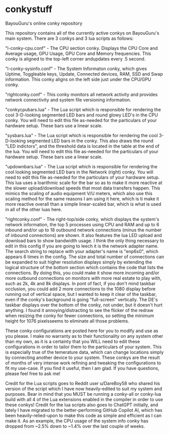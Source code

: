 # conkystuff
BayouGuru's online conky repository

This repository contains all of the currently active conkys on BayouGuru's main system.  There are 3 conkys and 3 lua scripts as follows:

"l-conky-cpu.conf" - The CPU section conky.  Displays the CPU Core and Average usage, GPU Usage, GPU Core and Memory frequencies. This conky is aligned to the top-left corner andupdates every .5 second.

"l-conky-sysinfo.conf" - The System Informaton conky, which gives Uptime, Toggleable keys, Update, Connected devices, RAM, SSD and Swap information.  This conky aligns on the left side just under the CPU/GPU conky.

"rightconky.conf" - This conky monitors all network activity and provides network connectivity and system file versioning information.

"conkycpubars.lua" - The Lua script which is responsible for rendering the cool 3-D-looking segmented LED bars and round glowy LED's in the CPU conky.  You will need to edit this file as-needed for the particulars of your hardware setup.  These bars use a linear scale.

"sysbars.lua" - The Lua script which is responsible for rendering the cool 3-D-looking segmented LED bars in the conky.  This also draws the round "LED indictors", and the threshold data is located in the table at the end of the lua.  You will need to edit this file as-needed for the particulars of your hardware setup.  These bars use a linear scale.

"updownbars.lua" - The Lua script which is responsible for rendering the cool looking segmented LED bars in the Network (right) conky.  You will need to edit this file as-needed for the particulars of your hardware setup.  This lua uses a loarithmic scale for the bar so as to make it more reactive at the slower upload/download speeds that most data transfers happen. This mimics the scaling of audio equipment V/U meters, which also use this scaling method for the same reasons I am using it here, which is ti make it more reactive overall than a simple linear-scaled bar, which is what is used in all of the other luas here. 

"rightconky.conf" - The right-top/side conky, which displays the system's network information, the top 5 processes using CPU and RAM and up to 6 inbound and/or up to 18 outbound network connections (minus the number of inbound connections) are shown. It also features the lua LED upload and download bars to show bandwidth usage.  I think the only thing necessary to edit in this config if you are going to leech it is the network adapter name.  The search string to replace with your adapter's name is "enp6s0", which appears 6 times in the config.  The size and total number of connections can be expanded to suit higher resolution displays simply by extending the logical structure of the bottom section which contains the code that lists the connections.  By doing this, you could make it show more incoming and/or more outbound connections on monitors with more real estate to play with, such as 2k, 4k and 8k displays.  In pont of fact, if you don't mind taskbar occlusion, you could add 2 more connections to the 1080 display before running out of vertical space, but I wanted to keep it clear of the taskbar, even if the conky's background is going "full-screen" vertically.  The DE's taskbar displays over the bottom of the conky, not under, but it doesn't hurt anything.  I found it annoying/distracting to see the flicker of the redraw when resizing the conky for fewer connections, so setting the minimum height for 1076 pixelsseems to eliminate all those problems.

These conky configurations are posted here for you to modify and use as you please.  I make no warranty as to their functionality on any system other than my own, as it is a certainty that you WILL need to edit these configurations in order to tailor them to the particulars of your system.  This is especially true of the temerature data, which can change locations simply by connecting another device to your system.  These conkys are the result of months of very intense work refining and tweaking the configurations to fit my use-case.  If you find it useful, then I am glad.  If you have questions, please feel free to ask me!

  Credit for the Lua scripts goes to Reddit user u/DareBoy58 who shared his version of the script which I have now heavily-edited to suit my system and purposes.  Bear in mind that you MUST be running a conky-all or conky-lua build with all 4 of the Lua extensions enabled in the compiler in order to use these conkys! Credit for the lua scripts also goes to ChatGPT initially, and lately I have migrated to the better-performing GitHub Copilot AI, which has been heavily-relied-upon to make this code as simple and efficient as I can make it.  As an example, the CPU usage of the system info conky has dropped from ~2.5% down to ~1.4% over the last couple of weeks.
